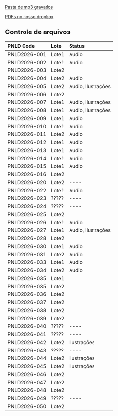[Pasta de mp3 gravados](https://drive.google.com/drive/folders/16ckcKdK5DUIL6lDtOeobPPkq8Qu--hCe)

[PDFs no nosso dropbox](https://www.dropbox.com/home/EDITAIS/PNLD/2026_INFANTIL/PRODUCAO_EDITORIAL/AUDIO)

Controle de arquivos
--------------------

| PNLD Code    | Lote   | Status             |
|:-------------|:-------|:-------------------|
| PNLD2026-001 | Lote1  | Audio              |
| PNLD2026-002 | Lote1  | Audio              |
| PNLD2026-003 | Lote2  |                    |
| PNLD2026-004 | Lote2  | Audio              |
| PNLD2026-005 | Lote2  | Audio, Ilustrações |
| PNLD2026-006 | Lote2  |                    |
| PNLD2026-007 | Lote1  | Audio, Ilustrações |
| PNLD2026-008 | Lote1  | Audio, Ilustrações |
| PNLD2026-009 | Lote1  | Audio              |
| PNLD2026-010 | Lote1  | Audio              |
| PNLD2026-011 | Lote2  | Audio              |
| PNLD2026-012 | Lote1  | Audio              |
| PNLD2026-013 | Lote1  | Audio              |
| PNLD2026-014 | Lote1  | Audio              |
| PNLD2026-015 | Lote1  | Audio              |
| PNLD2026-016 | Lote2  |                    |
| PNLD2026-020 | Lote2  | ----               |
| PNLD2026-022 | Lote1  | Audio              |
| PNLD2026-023 | ?????  | ----               |
| PNLD2026-024 | ?????  | ----               |
| PNLD2026-025 | Lote2  |                    |
| PNLD2026-026 | Lote1  | Audio              |
| PNLD2026-027 | Lote1  | Audio, Ilustrações |
| PNLD2026-028 | Lote2  |                    |
| PNLD2026-030 | Lote1  | Audio              |
| PNLD2026-031 | Lote2  | Audio              |
| PNLD2026-033 | Lote1  | Audio              |
| PNLD2026-034 | Lote2  | Audio              |
| PNLD2026-035 | Lote1  |                    |
| PNLD2026-035 | Lote2  |                    |
| PNLD2026-036 | Lote2  |                    |
| PNLD2026-037 | Lote2  |                    |
| PNLD2026-038 | Lote2  |                    |
| PNLD2026-039 | Lote2  |                    |
| PNLD2026-040 | ?????  | ----               |
| PNLD2026-041 | ?????  | ----               |
| PNLD2026-042 | Lote2  | Ilustrações        |
| PNLD2026-043 | ?????  | ----               |
| PNLD2026-044 | Lote2  | Ilustrações        |
| PNLD2026-045 | Lote2  | Ilustrações        | Requer tratamento
| PNLD2026-046 | Lote2  |                    | 
| PNLD2026-047 | Lote2  |                    |
| PNLD2026-048 | Lote2  |                    |
| PNLD2026-049 | ?????  | ----               |
| PNLD2026-050 | Lote2  |                    |




